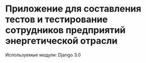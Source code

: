 # Приложение для составления тестов и тестирование сотрудников предприятий энергетической отрасли

Используемые модули:
Django 3.0
